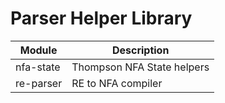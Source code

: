 # Parser Helper Library

Module          | Description
----------------|------------
nfa-state       | Thompson NFA State helpers
re-parser       | RE to NFA compiler
